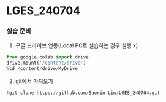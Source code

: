 # LGES_240704

### 실습 준비

1. 구글 드라이브 연동(Local PC로 실습하는 경우 실행 x)
```py
from google.colab import drive
drive.mount('/content/drive')
%cd /content/drive/MyDrive
```

2. git에서 가져오기
```py
!git clone https://github.com/Saerin-Lim/LGES_240704.git
```
